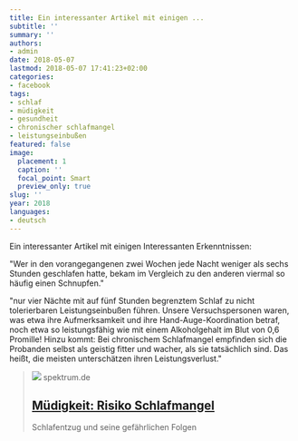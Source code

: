 ```yaml
---
title: Ein interessanter Artikel mit einigen ...
subtitle: ''
summary: ''
authors:
- admin
date: 2018-05-07
lastmod: 2018-05-07 17:41:23+02:00
categories:
- facebook
tags:
- schlaf
- müdigkeit
- gesundheit
- chronischer schlafmangel
- leistungseinbußen
featured: false
image:
  placement: 1
  caption: ''
  focal_point: Smart
  preview_only: true
slug: ''
year: 2018
languages:
- deutsch
---
```


Ein interessanter Artikel mit einigen Interessanten Erkenntnissen:

"Wer in den vorangegangenen zwei Wochen jede Nacht weniger als sechs Stunden geschlafen hatte, bekam im Vergleich zu den anderen viermal so häufig einen Schnupfen."

"nur vier Nächte mit auf fünf Stunden begrenztem Schlaf zu nicht tolerierbaren Leistungseinbußen führen. Unsere Versuchspersonen waren, was etwa ihre Aufmerksamkeit und ihre Hand-Auge-Koordination betraf, noch etwa so leistungsfähig wie mit einem Alkoholgehalt im Blut von 0,6 Promille! Hinzu kommt: Bei chronischem Schlafmangel empfinden sich die Probanden selbst als geistig fitter und wacher, als sie tatsächlich sind. Das heißt, die meisten unterschätzen ihren Leistungsverlust."
> [![](https://static.spektrum.de/fm/912/f1920x1080/iStock-95395245_almagami.jpg)](https://www.spektrum.de/news/was-bei-schlafmangel-im-gehirn-passiert/1560834)
> spektrum.de
> ## [Müdigkeit: Risiko Schlafmangel](https://www.spektrum.de/news/was-bei-schlafmangel-im-gehirn-passiert/1560834)
>
>Schlafentzug und seine gefährlichen Folgen